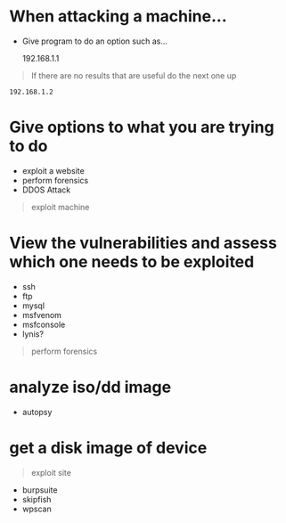 # When attacking a machine...
- Give program to do an option such as...

	192.168.1.1
> 	If there are no results that are useful do the next one up

	192.168.1.2




# Give options to what you are trying to do
- exploit a website
- perform forensics
- DDOS Attack


> exploit machine
# View the vulnerabilities and assess which one needs to be exploited
- ssh
- ftp
- mysql
- msfvenom
- msfconsole
- lynis?


> perform forensics
# analyze iso/dd image
- autopsy
# get a disk image of device



> exploit site
- burpsuite
- skipfish
- wpscan
